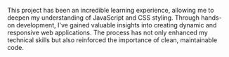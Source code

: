 This project has been an incredible learning experience, allowing me to deepen my understanding of JavaScript and CSS styling. 
Through hands-on development, I've gained valuable insights into creating dynamic and responsive web applications. The process 
has not only enhanced my technical skills but also reinforced the importance of clean, maintainable code.
